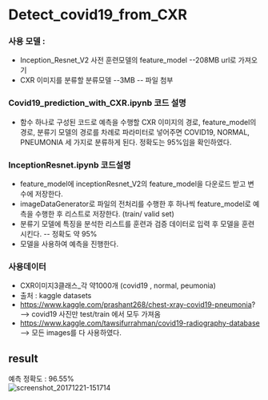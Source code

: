 # Detect_covid19_from_CXR

### 사용 모델 : 
- Inception_Resnet_V2 사전 훈련모델의 feature_model --208MB url로 가져오기
- CXR 이미지를 분류할 분류모델 --3MB -- 파일 첨부

### Covid19_prediction_with_CXR.ipynb 코드 설명
- 함수 하나로 구성된 코드로 예측을 수행할 CXR 이미지의 경로,
feature_model의 경로, 분류기 모델의 경로를 차례로 파라미터로 넣어주면
COVID19, NORMAL, PNEUMONIA 세 가지로 분류하게 된다. 정확도는 95%임을 확인하였다.

### InceptionResnet.ipynb 코드설명
- feature_model에 inceptionResnet_V2의 feature_model을 다운로드 받고 변수에 저장한다.
- imageDataGenerator로 파일의 전처리를 수행한 후 하나씩 feature_model로 예측을 수행한 후
리스트로 저장한다. (train/ valid set)
- 분류기 모델에 특징을 분석한 리스트를 훈련과 검증 데이터로 입력 후 모델을 훈련시킨다. -- 정확도 약 95%
- 모델을 사용하여 예측을 진행한다. 

### 사용데이터
- CXR이미지3클래스_각 약1000개 (covid19 , normal, peumonia)
- 출처 : kaggle datasets
- https://www.kaggle.com/prashant268/chest-xray-covid19-pneumonia? --> covid19 사진만 test/train 에서 모두 가져옴
- https://www.kaggle.com/tawsifurrahman/covid19-radiography-database --> 모든 images를 다 사용하였다.

## result
예측 정확도 : 96.55% <br>
![screenshot_20171221-151714](https://github.com/whiteBerryJ/Detect_covid19_from_CXR/blob/master/best_accuracy.PNG)
